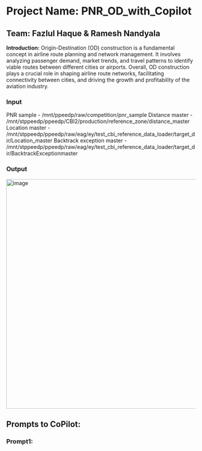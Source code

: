 # Project Name:  PNR_OD_with_Copilot

## Team: Fazlul Haque  &   Ramesh Nandyala
  
**Introduction:**
Origin-Destination (OD) construction is a fundamental concept in airline route planning and network management. 
It involves analyzing passenger demand, market trends, and travel patterns to identify viable routes between different cities or airports.
Overall, OD construction plays a crucial role in shaping airline route networks, facilitating connectivity between cities, 
and driving the growth and profitability of the aviation industry.

### Input
PNR sample - /mnt/ppeedp/raw/competition/pnr_sample
Distance master - /mnt/stppeedp/ppeedp/CBI2/production/reference_zone/distance_master
Location master - /mnt/stppeedp/ppeedp/raw/eag/ey/test_cbi_reference_data_loader/target_dir/Location_master
Backtrack exception master - /mnt/stppeedp/ppeedp/raw/eag/ey/test_cbi_reference_data_loader/target_dir/BacktrackExceptionmaster

### Output
<img width="609" alt="image" src="https://github.com/rameshnandyala2/PNR_OD_with_Copilot/assets/170128767/480c0921-bc86-4cf1-87d1-bd1320f5064f">

## Prompts to CoPilot:
### Prompt1:



